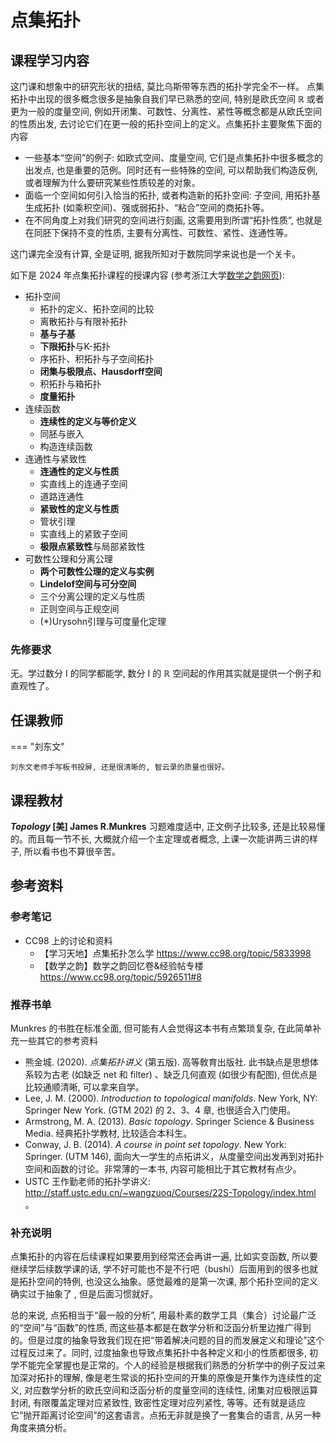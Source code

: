 # 点集拓扑

## 课程学习内容

<!-- Modified herein -->
这门课和想象中的研究形状的扭结, 莫比乌斯带等东西的拓扑学完全不一样。<!--点集拓扑就是对数分学过的 $\mathbb{R}$ 空间点集做的一个推广。 先抽象地（类似线性空间八条公理地）定义拓扑空间和他的开集, 闭集, 上面的函数……（$\mathbb{R}$ 当然是拓扑空间的一个例子, 正如 $\mathbb{R}^n$ 是线性空间的一个例子一样）。然后在这个基本没有性质的东西上加各种条件, 比如是一个度量空间、对于两个不同的点总能找到两个不相交的开集分别包含它们等等, 然后在这个基础上推出类似实数完备性定理（介值性定理）等等的一些结论。--> 点集拓扑中出现的很多概念很多是抽象自我们早已熟悉的空间, 特别是欧氏空间 $\mathbb{R}$ 或者更为一般的度量空间, 例如开闭集、可数性、分离性、紧性等概念都是从欧氏空间的性质出发, 去讨论它们在更一般的拓扑空间上的定义。点集拓扑主要聚焦下面的内容

+ 一些基本“空间”的例子: 如欧式空间、度量空间, 它们是点集拓扑中很多概念的出发点, 也是重要的范例。同时还有一些特殊的空间, 可以帮助我们构造反例, 或者理解为什么要研究某些性质较差的对象。
+ 面临一个空间如何引入恰当的拓扑, 或者构造新的拓扑空间: 子空间, 用拓扑基生成拓扑 (如乘积空间)、强或弱拓扑、“粘合”空间的商拓扑等。
+ 在不同角度上对我们研究的空间进行刻画, 这需要用到所谓“拓扑性质”, 也就是在同胚下保持不变的性质, 主要有分离性、可数性、紧性、连通性等。 


这门课完全没有计算, 全是证明, 据我所知对于数院同学来说也是一个关卡。

如下是 2024 年点集拓扑课程的授课内容 (参考浙江大学[数学之韵网页](https://zju_math.pages.zjusct.io/mathweb/compulsory/Topology)):

* 拓扑空间
    - 拓扑的定义、拓扑空间的比较
    - 离散拓扑与有限补拓扑
    - **基与子基**
    - **下限拓扑**与K-拓扑
    - 序拓扑、积拓扑与子空间拓扑
    - **闭集与极限点、Hausdorff空间**
    - 积拓扑与箱拓扑
    - **度量拓扑**
* 连续函数
    - **连续性的定义与等价定义**
    - 同胚与嵌入
    - 构造连续函数
* 连通性与紧致性
    * **连通性的定义与性质**
    * 实直线上的连通子空间
    * 道路连通性
    * **紧致性的定义与性质**
    * 管状引理
    * 实直线上的紧致子空间
    * **极限点紧致性**与局部紧致性
* 可数性公理和分离公理
    * **两个可数性公理的定义与实例**
    * **Lindelof空间与可分空间**
    * 三个分离公理的定义与性质
    * 正则空间与正规空间
    * (*)Urysohn引理与可度量化定理


### 先修要求

无。学过数分 I 的同学都能学, 数分 I 的 $\mathbb{R}$ 空间起的作用其实就是提供一个例子和直观性了。

## 任课教师

=== "刘东文"

    刘东文老师手写板书投屏, 还是很清晰的, 智云录的质量也很好。


## 课程教材

***Topology* [美] James R.Munkres**
习题难度适中, 正文例子比较多, 还是比较易懂的。而且每一节不长, 大概就介绍一个主定理或者概念, 上课一次能讲两三讲的样子, 所以看书也不算很辛苦。

## 参考资料

### 参考笔记
+ CC98 上的讨论和资料
    + 【学习天地】点集拓扑怎么学 <https://www.cc98.org/topic/5833998> 
    + 【数学之韵】数学之韵回忆卷&经验帖专楼 <https://www.cc98.org/topic/5926511#8> 

### 推荐书单

Munkres 的书胜在标准全面, 但可能有人会觉得这本书有点繁琐复杂, 在此简单补充一些其它的参考资料

+ 熊金城. (2020). *点集拓扑讲义* (第五版). 高等敎育出版社. 此书缺点是思想体系较为古老 (如缺乏 net 和 filter) 、缺乏几何直观 (如很少有配图), 但优点是比较通顺清晰, 可以拿来自学。
+ Lee, J. M. (2000). *Introduction to topological manifolds*. New York, NY: Springer New York. (GTM 202) 的 2、3、4 章,  也很适合入门使用。
+ Armstrong, M. A. (2013). *Basic topology*. Springer Science & Business Media. 经典拓扑学教材, 比较适合本科生。
+ Conway, J. B. (2014). *A course in point set topology*. New York: Springer. (UTM 146), 面向大一学生的点拓讲义，从度量空间出发再到对拓扑空间和函数的讨论。非常薄的一本书, 内容可能相比于其它教材有点少。
+ USTC 王作勤老师的拓扑学讲义: <http://staff.ustc.edu.cn/~wangzuoq/Courses/22S-Topology/index.html> 。



### 补充说明

点集拓扑的内容在后续课程如果要用到经常还会再讲一遍, 比如实变函数, 所以要继续学后续数学课的话, 学不好可能也不是不行吧（bushi）后面用到的很多也就是拓扑空间的特例, 也没这么抽象。感觉最难的是第一次课, 那个拓扑空间的定义确实过于抽象了 <!--, 也没有动机-->, 但是后面习惯就好。

<!-- Added herein -->
总的来说, 点拓相当于“最一般的分析”, 用最朴素的数学工具（集合）讨论最广泛的“空间”与“函数”的性质, 而这些基本都是在数学分析和泛函分析里边推广得到的。但是过度的抽象导致我们现在把“带着解决问题的目的而发展定义和理论”这个过程反过来了。同时, 过度抽象也导致点集拓扑中各种定义和小的性质都很多, 初学不能完全掌握也是正常的。个人的经验是根据我们熟悉的分析学中的例子反过来加深对拓扑的理解, 像是老生常谈的拓扑空间的开集的原像是开集作为连续性的定义, 对应数学分析的欧氏空间和泛函分析的度量空间的连续性, 闭集对应极限运算封闭, 有限覆盖定理对应紧致性, 致密性定理对应列紧性, 等等。还有就是适应它“抛开距离讨论空间”的这套语言。点拓无非就是换了一套集合的语言, 从另一种角度来搞分析。

